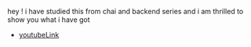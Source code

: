 hey ! 
i have studied this from chai and backend series and i am thrilled to show you what i have got 

- [youtubeLink](https://www.youtube.com/watch?v=7fjOw8ApZ1I&t=18200s)